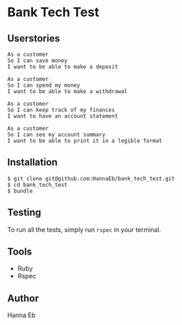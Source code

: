 Bank Tech Test
==============


Userstories
-----------
```
As a customer
So I can save money
I want to be able to make a deposit

As a customer
So I can spend my money
I want to be able to make a withdrawal

As a customer
So I can keep track of my finances
I want to have an account statement

As a customer
So I can see my account summary
I want to be able to print it in a legible format
```


Installation
------------
```
$ git clone git@github.com:HannaEb/bank_tech_test.git
$ cd bank_tech_test
$ bundle
```


Testing
-------
To run all the tests, simply run `rspec` in your terminal.


Tools
-----
* Ruby
* Rspec


Author
------
Hanna Eb
